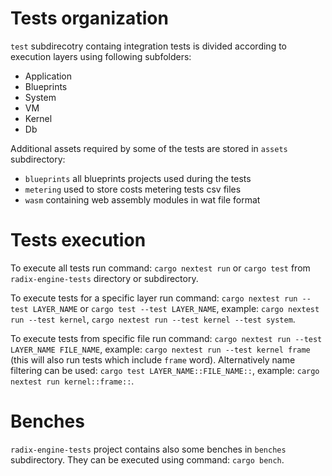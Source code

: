 # Tests organization

`test` subdirecotry containg integration tests is divided according to execution layers using following subfolders:

- Application
- Blueprints
- System
- VM
- Kernel
- Db

Additional assets required by some of the tests are stored in `assets` subdirectory:

- `blueprints` all blueprints projects used during the tests
- `metering` used to store costs metering tests csv files
- `wasm` containing web assembly modules in wat file format

# Tests execution

To execute all tests run command: `cargo nextest run` or `cargo test` from `radix-engine-tests` directory or subdirectory.

To execute tests for a specific layer run command: `cargo nextest run --test LAYER_NAME` or `cargo test --test LAYER_NAME`, example: `cargo nextest run --test kernel`, `cargo nextest run --test kernel --test system`.

To execute tests from specific file run command: `cargo nextest run --test LAYER_NAME FILE_NAME`, example: `cargo nextest run --test kernel frame` (this will also run tests which include `frame` word). Alternatively name filtering can be used: `cargo test LAYER_NAME::FILE_NAME::`, example: `cargo nextest run kernel::frame::`.

# Benches

`radix-engine-tests` project contains also some benches in `benches` subdirectory. They can be executed using command: `cargo bench`.
